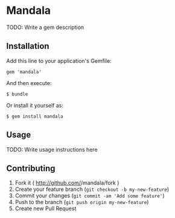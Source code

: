 # Mandala

TODO: Write a gem description

## Installation

Add this line to your application's Gemfile:

    gem 'mandala'

And then execute:

    $ bundle

Or install it yourself as:

    $ gem install mandala

## Usage

TODO: Write usage instructions here

## Contributing

1. Fork it ( http://github.com/<my-github-username>/mandala/fork )
2. Create your feature branch (`git checkout -b my-new-feature`)
3. Commit your changes (`git commit -am 'Add some feature'`)
4. Push to the branch (`git push origin my-new-feature`)
5. Create new Pull Request
